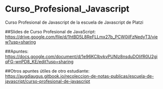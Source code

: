 # Curso_Profesional_Javascript
Curso Profesional de Javascript de la escuela de Javascript de Platzi

##Slides de Curso Profesional de JavaScript:
https://drive.google.com/file/d/1htBD5L8ReFLLmx27b_PCW0ilFzNedyT3/view?usp=sharing

##Apuntes:
https://docs.google.com/document/d/1e96KCIbvkvPUNlz8nsduDOIifR0U2giqFG-wnPD8_KE/edit?usp=sharing

##Otros apuntes útiles de otro estudiante:
https://augdiaugus.gitbook.io/recoleccion-de-notas-publicas/escuela-de-javascript/curso-profesional-de-javascript